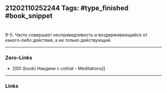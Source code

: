 21202110252244
Tags: #type_finished #book_snippet 
---
# 

 9-5. Часто совершает несправедливость и воздерживающийся от какого-либо действия, а не только действующий. 

---
### Zero-Links
 - [[00 (book) Наедине с собой - Meditations]]
---
### Links
